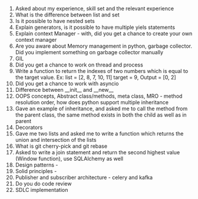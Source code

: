 1. Asked about my experience, skill set and the relevant experience
2. What is the difference between list and set
3. Is it possible to have nested sets
4. Explain generators, is it possible to have multiple yiels statements
5. Explain context Manager - with, did you get a chance to create your own context manager
6. Are you aware about Memory management in python, garbage collector. Did you implement something on garbage collector manually
7. GIL 
8. Did you get a chance to work on thread and process
9. Write a function to return the indexes of two numbers which is equal to the target value. Ex: list = [2, 8, 7, 10, 11] target = 9, Output = [0, 2]
10. Did you get a chance to work with asyncio
11. Difference between \_\_init\_\_ and \_\_new\_\_
12. OOPS concepts, Abstract class/methods, meta class, MRO - method resolution order, how does python support multiple inheritance
13. Gave an example of inheritance, and asked me to call the method from the parent class, the same method exists in both the child as well as in parent
14. Decorators
15. Gave me two lists and asked me to write a function which returns the union and intersection of the lists
16. What is git cherry-pick and git rebase
17. Asked to write a join statement and return the second highest value (Window function), use SQLAlchemy as well
18. Design patterns -
19. Solid principles -
20. Publisher and subscriber architecture - celery and kafka
21. Do you do code review
22. SDLC implementation
